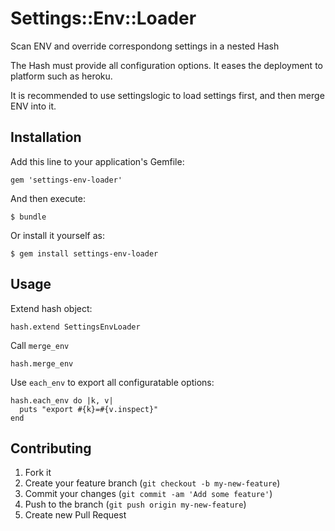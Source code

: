 # Settings::Env::Loader

Scan ENV and override correspondong settings in a nested Hash

The Hash must provide all configuration options. It eases the deployment to platform such as heroku.

It is recommended to use settingslogic to load settings first, and then merge ENV into it.

## Installation

Add this line to your application's Gemfile:

    gem 'settings-env-loader'

And then execute:

    $ bundle

Or install it yourself as:

    $ gem install settings-env-loader

## Usage

Extend hash object:

    hash.extend SettingsEnvLoader

Call `merge_env`

    hash.merge_env

Use `each_env` to export all configuratable options:

    hash.each_env do |k, v|
      puts "export #{k}=#{v.inspect}"
    end

## Contributing

1. Fork it
2. Create your feature branch (`git checkout -b my-new-feature`)
3. Commit your changes (`git commit -am 'Add some feature'`)
4. Push to the branch (`git push origin my-new-feature`)
5. Create new Pull Request
